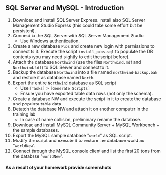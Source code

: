 ## SQL Server and MySQL - Introduction
1.	Download and install SQL Server Express. Install also SQL Server Management Studio Express (this could take some effort but be persistent).
1.	Connect to the SQL Server with SQL Server Management Studio
	*	Use Windows authentication.
1.	Create a new database `Pubs` and create new login with permissions to connect to it. Execute the script `install_pubs.sql` to populate the DB contents (you may need slightly to edit the script before).
1.	Attach the database `Northwind` (use the files `Northwind.mdf` and `Northwind.ldf`) to SQL Server and connect to it.
1.	Backup the database `Northwind` into a file named `northwind-backup.bak` and restore it as database named `North`.
1.	Export the entire `Northwind` database as SQL script
	*	Use `[Tasks]` > `[Generate Scripts]`
	*	Ensure you have exported table data rows (not only the schema).
1.	Create a database NW and execute the script in it to create the database and populate table data.
1.	Detatch the database NW and attach it on another computer in the training lab
	*	In case of name collision, preliminary rename the database.
1.	Download and install MySQL Community Server  + MySQL Workbench + the sample databases.
1.	Export the MySQL sample database "`world`" as SQL script.
1.	Modify the script and execute it to restore the database world as "`worldNew`".
1.	Connect through the MySQL console client and list the first 20 tons from the database "`worldNew`".

#### As a result of your homework provide screenshots
